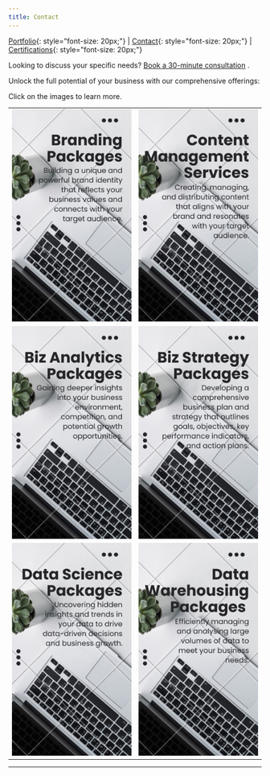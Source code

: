 ```yaml
---
title: Contact
---
```


[Portfolio](/portfolio.md){: style="font-size: 20px;"} | [Contact](/contact.md){: style="font-size: 20px;"} | [Certifications](/certifications.md){: style="font-size: 20px;"}

Looking to discuss your specific needs? [Book a 30-minute consultation](https://calendly.com/thedatascienceguy/30min) .

Unlock the full potential of your business with our comprehensive offerings:

Click on the images to learn more.

| | | 
| --------------- | -------------- |
| [![Branding](https://raw.githubusercontent.com/Mihir-Ai-lab/The_Data_Science_Guy/main/Services/Images/Branding.png)](https://raw.githubusercontent.com/Mihir-Ai-lab/The_Data_Science_Guy/main/Services/Branding) | [![Content Management](https://raw.githubusercontent.com/Mihir-Ai-lab/The_Data_Science_Guy/main/Services/Images/Content%20Management.png)](https://raw.githubusercontent.com/Mihir-Ai-lab/The_Data_Science_Guy/main/Services/Content%20Management) |
| [![Business Analytics](https://raw.githubusercontent.com/Mihir-Ai-lab/The_Data_Science_Guy/main/Services/Images/Business%20Analytics.png)](https://raw.githubusercontent.com/Mihir-Ai-lab/The_Data_Science_Guy/main/Services/Business%20Analysis) | [![Business Strategy](https://raw.githubusercontent.com/Mihir-Ai-lab/The_Data_Science_Guy/main/Services/Images/Business%20Strategy.png)](https://raw.githubusercontent.com/Mihir-Ai-lab/The_Data_Science_Guy/main/Services/Business%20Strategy) |
| [![Data Science](https://raw.githubusercontent.com/Mihir-Ai-lab/The_Data_Science_Guy/main/Services/Images/Data%20Science.png)](https://raw.githubusercontent.com/Mihir-Ai-lab/The_Data_Science_Guy/main/Services/Data%20Science) | [![Data Warehousing](https://raw.githubusercontent.com/Mihir-Ai-lab/The_Data_Science_Guy/main/Services/Images/Data%20Warehousing.png)](https://raw.githubusercontent.com/Mihir-Ai-lab/The_Data_Science_Guy/main/Services/Data%20Warehousing) |



---

